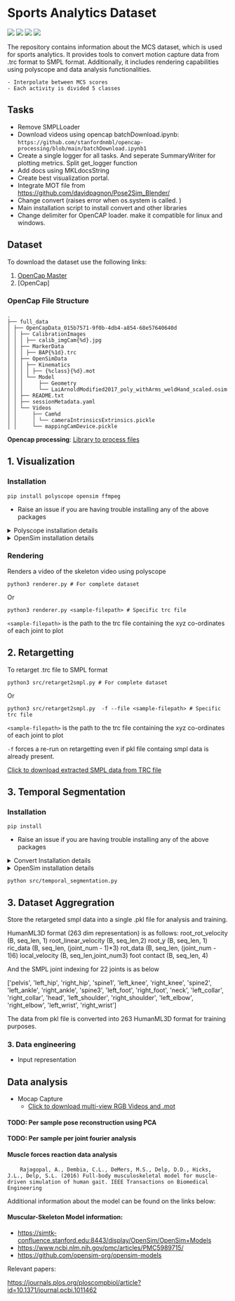 # Sports Analytics Dataset 
 
[![](https://img.shields.io/badge/Project-Page-blue?style=flat&logo=Google%20chrome&logoColor=blue)](https://rose-stl-lab.github.io/UCSD-OpenCap-Fitness-Dataset/)
[![](https://img.shields.io/badge/Paper-PDF-green?style=flat&logo=arXiv&logoColor=green)](https://www.overleaf.com/project/655aba246db8455baf77edd5)
[![](https://img.shields.io/badge/Code-Github-red?style=flat&logo=github)](https://github.com/shubhMaheshwari/UCSD-Fitness-Dataset)
[![](https://img.shields.io/badge/Dataset-Videos-pink)]()


The repository contains information about the MCS dataset, which is used for sports analytics. It provides tools to convert motion capture data from .trc format to SMPL format. Additionally, it includes rendering capabilities using polyscope and data analysis functionalities.



```
- Interpolate between MCS scores 
- Each activity is divided 5 classes 
```


## Tasks
- Remove SMPLLoader
- Download videos using opencap batchDownload.ipynb: `https://github.com/stanfordnmbl/opencap-processing/blob/main/batchDownload.ipynb1`
- Create a single logger for all tasks. And seperate SummaryWriter for plotting metrics. Split get_logger function 
- Add docs using MKLdocsString 
- Create best visualization portal. 
- Integrate MOT file from https://github.com/davidpagnon/Pose2Sim_Blender/
- Change convert (raises error when os.system is called. )
- Main installation script to install convert and other libraries
- Change delimiter for OpenCAP loader. make it compatible for linux and windows.
## Dataset 

To download the dataset use the following links: 
1. [OpenCap Master](https://docs.google.com/spreadsheets/d/1vkZ4-cdH2RjEOTZWhoYnSdXn8ruz9VFXZW7tg9fRYPE/edit?usp=sharing)
2. [OpenCap]

### OpenCap File Structure
```
.
├── full_data
│ ├── OpenCapData_015b7571-9f0b-4db4-a854-68e57640640d
│ │ ├── CalibrationImages
│ │ │ ├── calib_imgCam{%d}.jpg
│ │ ├── MarkerData
│ │ │ ├── BAP{%1d}.trc
│ │ ├── OpenSimData
│ │ │ ├── Kinematics
│ │ │ │ ├── {%class}{%d}.mot
│ │ │ └── Model
│ │ │     ├── Geometry
│ │ │     └── LaiArnoldModified2017_poly_withArms_weldHand_scaled.osim 
│ │ ├── README.txt
│ │ ├── sessionMetadata.yaml
│ │ └── Videos
│ │     ├── Cam%d
│ │     │ └── cameraIntrinsicsExtrinsics.pickle
│ │     └── mappingCamDevice.pickle
```
**Opencap processing**:  [Library to process files](https://github.com/stanfordnmbl/opencap-processing )


## 1. Visualization 

### Installation
```
pip install polyscope opensim ffmpeg
```

- Raise an issue if you are having trouble installing any of the above packages


<details>
<summary>Polyscope installation details </summary>
- Linux

```
```
</details>


<details>
<summary>OpenSim installation details </summary>
 Step:1 - https://github.com/opensim-org/opensim-core/wiki/Build-Instructions#configuration-1
 Step 2 - https://simtk-confluence.stanford.edu:8443/display/OpenSim/Scripting+in+Python
</details>



###  Rendering 
Renders a video of the skeleton video using polyscope 
```
python3 renderer.py # For complete dataset
```
Or 
```
python3 renderer.py <sample-filepath> # Specific trc file
```

`<sample-filepath>` is the path to the trc file containing the xyz co-ordinates of each joint to plot


## 2. Retargetting  
To retarget .trc file to SMPL format  
```
python3 src/retarget2smpl.py # For complete dataset
```
Or 
```
python3 src/retarget2smpl.py  -f --file <sample-filepath> # Specific trc file 
```


`<sample-filepath>` is the path to the trc file containing the xyz co-ordinates of each joint to plot

`-f` forces a re-run on retargetting even if pkl file containg smpl data is already present.  

[Click to download extracted SMPL data from TRC file](https://ucsdcloud-my.sharepoint.com/:u:/g/personal/shmaheshwari_ucsd_edu/EQ41wb0to2pHsLFhXmdTT2sB4jutOKR37ZLo7m6zv_X3hw) 


## 3. Temporal Segmentation 

### Installation
```
pip install 
```

- Raise an issue if you are having trouble installing any of the above packages


<details>
<summary>Convert Installation details </summary>
- Linux

```
sudo apt install imagemagick

```
</details>


<details>
<summary>OpenSim installation details </summary>
 Step:1 - https://github.com/opensim-org/opensim-core/wiki/Build-Instructions#configuration-1
 Step 2 - https://simtk-confluence.stanford.edu:8443/display/OpenSim/Scripting+in+Python
</details>


```
python src/temporal_segmentation.py 
```


## 3. Dataset Aggregration 
Store the retargeted smpl data into a single .pkl file for analysis and training.

HumanML3D format (263 dim representation) is as follows:
root_rot_velocity (B, seq_len, 1)
root_linear_velocity (B, seq_len,2)
root_y (B, seq_len, 1)
ric_data (B, seq_len, (joint_num - 1)*3)
rot_data (B, seq_len, (joint_num - 1)6)
local_velocity (B, seq_len,joint_num3)
foot contact (B, seq_len, 4)

And the SMPL joint indexing for 22 joints is as below

['pelvis', 'left_hip', 'right_hip', 'spine1', 'left_knee', 'right_knee', 'spine2', 'left_ankle', 'right_ankle', 'spine3', 'left_foot', 'right_foot', 'neck', 'left_collar', 'right_collar', 'head', 'left_shoulder', 'right_shoulder', 'left_elbow', 'right_elbow', 'left_wrist', 'right_wrist']

The data from pkl file is converted into 263 HumanML3D format for training purposes.

### 3. Data engineering 
- Input representation 


## Data analysis
- Mocap Capture 
    - [Click to download multi-view RGB Videos and .mot](https://ucsdcloud-my.sharepoint.com/:f:/g/personal/zweatherford_ucsd_edu/EuHlQ1oahHBGgRTADJoImk8BclFRfX5VLFcI0_CbKiZ9Tg?e=q4lBjq)  



#### TODO: Per sample pose reconstruction using PCA 

#### TODO: Per sample per joint fourier analysis 


#### Muscle forces reaction data analysis
```
    Rajagopal, A., Dembia, C.L., DeMers, M.S., Delp, D.D., Hicks, J.L., Delp, S.L. (2016) Full-body musculoskeletal model for muscle-driven simulation of human gait. IEEE Transactions on Biomedical Engineering
```

Additional information about the model can be found on the links below: 
#### Muscular-Skeleton Model information: 
- https://simtk-confluence.stanford.edu:8443/display/OpenSim/OpenSim+Models
- https://www.ncbi.nlm.nih.gov/pmc/articles/PMC5989715/
- https://github.com/opensim-org/opensim-models


Relevant papers: 

https://journals.plos.org/ploscompbiol/article?id=10.1371/journal.pcbi.1011462